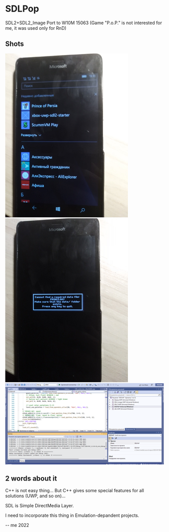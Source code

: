 # SDLPop

SDL2+SDL2_Image Port to W10M 15063 (Game "P.o.P." is not interested for me, it was used only for RnD) 

## Shots
![shot1](Images/shot1.png)
![shot2](Images/shot2.png)
![shot3](Images/shot3.png)

## 2 words about it
C++ is not easy thing...
But C++ gives some special features for all solutions (UWP, and so on)...

SDL is Simple DirectMedia Layer.

I need to incorporate this thing in Emulation-depandent projects.  

-- me 2022

